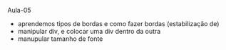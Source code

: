 Aula-05

- aprendemos tipos de bordas e como fazer bordas (estabilização de)
- manipular div, e colocar uma div dentro da outra 
- manupular tamanho de fonte